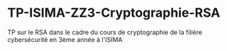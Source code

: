 # TP-ISIMA-ZZ3-Cryptographie-RSA
TP sur le RSA dans le cadre du cours de cryptographie de la filière cybersécurité en 3ème année à l'ISIMA

